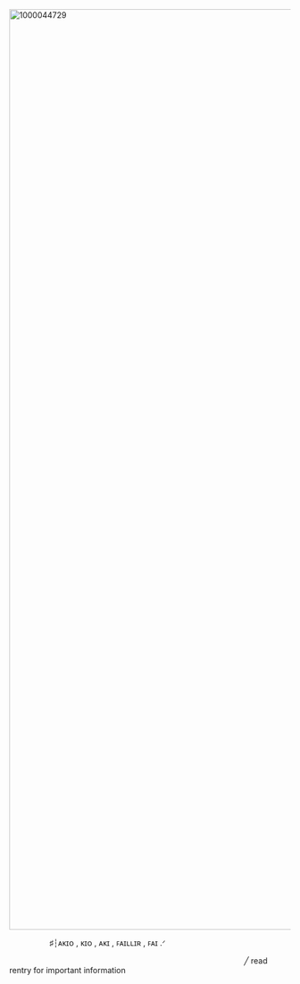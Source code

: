 <img width="1651" height="1651" alt="1000044729" src="https://github.com/user-attachments/assets/1b412a24-3aea-4ddb-aa4c-3930c94e1f8c" />

⠀⠀⠀⠀⠀⠀⠀♯┆ᴀᴋɪᴏ , ᴋɪᴏ , ᴀᴋɪ , ꜰᴀɪʟʟɪʀ , ꜰᴀɪ  .ᐟ

⠀⠀⠀⠀⠀⠀⠀⠀⠀⠀⠀⠀⠀⠀⠀⠀⠀⠀⠀⠀⠀⠀⠀⠀⠀⠀⠀⠀⠀⠀⠀⠀⠀⠀⠀⠀⠀⠀⠀⠀⠀╱ read rentry for important information 


<!--
**PanophobiaVxmp/PanophobiaVxmp** is a ✨ _special_ ✨ repository because its `README.md` (this file) appears on your GitHub profile.

Here are some ideas to get you started:

- 🔭 I’m currently working on ...
- 🌱 I’m currently learning ...
- 👯 I’m looking to collaborate on ...
- 🤔 I’m looking for help with ...
- 💬 Ask me about ...
- 📫 How to reach me: ...
- 😄 Pronouns: ...
- ⚡ Fun fact: ...
-->
